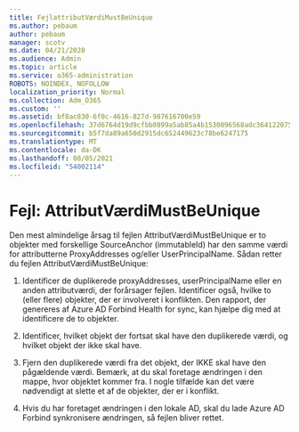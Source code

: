 ```yaml
---
title: FejlattributVærdiMustBeUnique
ms.author: pebaum
author: pebaum
manager: scotv
ms.date: 04/21/2020
ms.audience: Admin
ms.topic: article
ms.service: o365-administration
ROBOTS: NOINDEX, NOFOLLOW
localization_priority: Normal
ms.collection: Adm_O365
ms.custom: ''
ms.assetid: bf8ac830-6f0c-4616-827d-987616700e59
ms.openlocfilehash: 37d6764d19d9cfbb0899a5ab85a4b1530896568adc364122075b7d6f2a32970a
ms.sourcegitcommit: b5f7da89a650d2915dc652449623c78be6247175
ms.translationtype: MT
ms.contentlocale: da-DK
ms.lasthandoff: 08/05/2021
ms.locfileid: "54002114"
---
```

# <a name="error-attributevaluemustbeunique"></a>Fejl: AttributVærdiMustBeUnique

Den mest almindelige årsag til fejlen AttributVærdiMustBeUnique er to objekter med forskellige SourceAnchor (immutableId) har den samme værdi for attributterne ProxyAddresses og/eller UserPrincipalName. Sådan retter du fejlen AttributVærdiMustBeUnique:
  
1. Identificer de duplikerede proxyAddresses, userPrincipalName eller en anden attributværdi, der forårsager fejlen. Identificer også, hvilke to (eller flere) objekter, der er involveret i konflikten. Den rapport, der genereres af Azure AD Forbind Health for sync, kan hjælpe dig med at identificere de to objekter.
    
2. Identificer, hvilket objekt der fortsat skal have den duplikerede værdi, og hvilket objekt der ikke skal have.
    
3. Fjern den duplikerede værdi fra det objekt, der IKKE skal have den pågældende værdi. Bemærk, at du skal foretage ændringen i den mappe, hvor objektet kommer fra. I nogle tilfælde kan det være nødvendigt at slette et af de objekter, der er i konflikt.
    
4. Hvis du har foretaget ændringen i den lokale AD, skal du lade Azure AD Forbind synkronisere ændringen, så fejlen bliver rettet.
    

